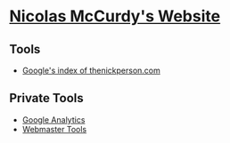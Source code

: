 # [Nicolas McCurdy's Website](http://thenickperson.github.io/)

## Tools
- [Google's index of thenickperson.com](http://www.google.com/search?q=site%3Athenickperson.com)

## Private Tools
- [Google Analytics](https://www.google.com/analytics)
- [Webmaster Tools](https://www.google.com/webmasters/tools)
